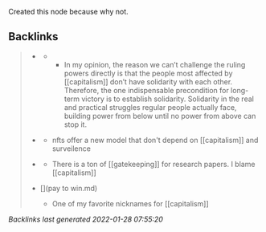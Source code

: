 Created this node because why not.

## Backlinks

> - [](2021-01-18.md)
>   - -	In my opinion, the reason we can’t challenge the ruling powers directly is that the people most affected by [[capitalism]] don’t have solidarity with each other. Therefore, the one indispensable precondition for long-term victory is to establish solidarity. Solidarity in the real and practical struggles regular people actually face, building power from below until no power from above can stop it.
>    
> - [](2021-05-04.md)
>   - nfts offer a new model that don't depend on [[capitalism]] and surveilence
>    
> - [](2021-01-16.md)
>   - There is a ton of [[gatekeeping]] for research papers. I blame [[capitalism]]
>    
> - [](pay to win.md)
>   - One of my favorite nicknames for [[capitalism]]

_Backlinks last generated 2022-01-28 07:55:20_
